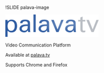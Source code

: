 !SLIDE palava-image

![palava](palava.png)

Video Communication Platform

Available at [palava.tv](https://palava.tv)

Supports Chrome and Firefox
